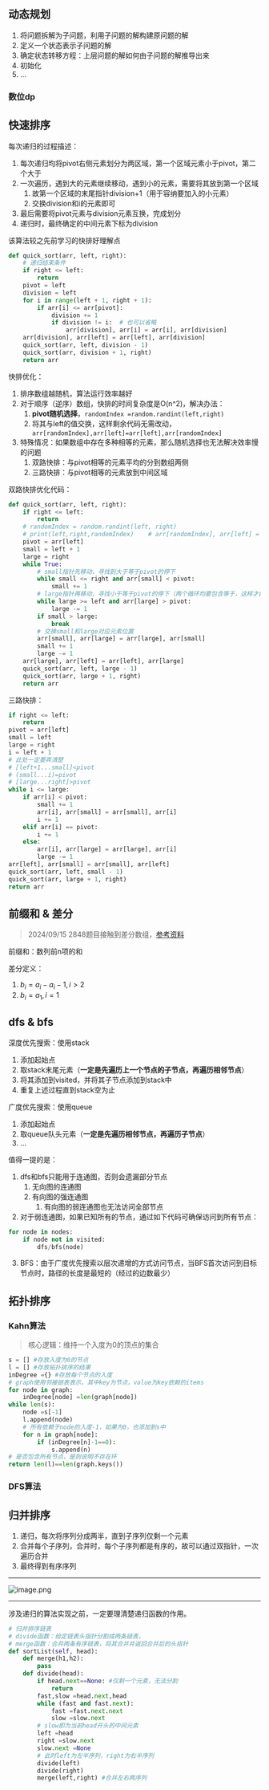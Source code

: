 ## 动态规划

1. 将问题拆解为子问题，利用子问题的解构建原问题的解
2. 定义一个状态表示子问题的解
3. 确定状态转移方程：上层问题的解如何由子问题的解推导出来
4. 初始化
5. ...

### 数位dp



## 快速排序

每次递归的过程描述：
1. 每次递归均将pivot右侧元素划分为两区域，第一个区域元素小于pivot，第二个大于
2. 一次遍历，遇到大的元素继续移动，遇到小的元素，需要将其放到第一个区域
	1. 故第一个区域的末尾指针division+1（用于容纳要加入的小元素）
	2. 交换division和i的元素即可
3. 最后需要将pivot元素与division元素互换，完成划分
4. 递归时，最终确定的中间元素下标为division

该算法较之先前学习的快排好理解点
```python
def quick_sort(arr, left, right):  
    # 递归结束条件  
    if right <= left:  
        return  
    pivot = left  
    division = left   
    for i in range(left + 1, right + 1):  
        if arr[i] <= arr[pivot]:  
            division += 1  
            if division != i:  # 也可以省略  
                arr[division], arr[i] = arr[i], arr[division]  
    arr[division], arr[left] = arr[left], arr[division]  
    quick_sort(arr, left, division - 1)  
    quick_sort(arr, division + 1, right)  
    return arr
```

快排优化：
1. 排序数组越随机，算法运行效率越好
2. 对于顺序（逆序）数组，快排的时间复杂度是O(n^2)，解决办法：
	1. **pivot随机选择**，`randomIndex =random.randint(left,right)`
	2. 将其与left的值交换，这样剩余代码无需改动，`arr[randomIndex],arr[left]=arr[left],arr[randomIndex]`
3. 特殊情况：如果数组中存在多种相等的元素，那么随机选择也无法解决效率慢的问题
	1. 双路快排：与pivot相等的元素平均的分到数组两侧
	2. 三路快排：与pivot相等的元素放到中间区域

双路快排优化代码：
```python
def quick_sort(arr, left, right):  
    if right <= left:  
        return  
    # randomIndex = random.randint(left, right)  
    # print(left,right,randomIndex)    # arr[randomIndex], arr[left] = arr[left], arr[randomIndex]    
    pivot = arr[left]  
    small = left + 1  
    large = right  
    while True:  
        # small指针先移动，寻找到大于等于pivot的停下  
        while small <= right and arr[small] < pivot:  
            small += 1  
        # large指针再移动，寻找小于等于pivot的停下（两个循环均要包含等于，这样才能将等于pivot的元素均匀分布在两侧）  
        while large >= left and arr[large] > pivot:  
            large -= 1  
        if small > large:  
            break  
        # 交换small和large对应元素位置  
        arr[small], arr[large] = arr[large], arr[small]  
        small += 1  
        large -= 1  
    arr[large], arr[left] = arr[left], arr[large]  
    quick_sort(arr, left, large - 1)  
    quick_sort(arr, large + 1, right)  
    return arr
```

三路快排：
```python
if right <= left:  
    return  
pivot = arr[left]  
small = left  
large = right  
i = left + 1  
# 此处一定要弄清楚  
# [left+1...small]<pivot  
# (small...i)=pivot  
# [large...right]>pivot  
while i <= large:  
    if arr[i] < pivot:  
        small += 1  
        arr[i], arr[small] = arr[small], arr[i]  
        i += 1  
    elif arr[i] == pivot:  
        i += 1  
    else:  
        arr[i], arr[large] = arr[large], arr[i]  
        large -= 1  
arr[left], arr[small] = arr[small], arr[left]  
quick_sort(arr, left, small - 1)  
quick_sort(arr, large + 1, right)  
return arr
```

## 前缀和 & 差分

> 2024/09/15 2848题目接触到差分数组，[参考资料](https://oi-wiki.org/basic/prefix-sum/#%E5%89%8D%E7%BC%80%E5%92%8C)

前缀和：数列前n项的和

差分定义：
1. $b_i=a_i-a_i-1,i\gt 2$
2. $b_i=a_1,i=1$

## dfs & bfs

深度优先搜索：使用stack
1. 添加起始点
2. 取stack末尾元素（**一定是先遍历上一个节点的子节点，再遍历相邻节点**）
3. 将其添加到visited，并将其子节点添加到stack中
4. 重复上述过程直到stack空为止

广度优先搜索：使用queue
1. 添加起始点
2. 取queue队头元素（**一定是先遍历相邻节点，再遍历子节点**）
3. ...

值得一提的是：
1. dfs和bfs只能用于连通图，否则会遗漏部分节点
	1. 无向图的连通图
	2. 有向图的强连通图
		1. 有向图的弱连通图也无法访问全部节点
2. 对于弱连通图，如果已知所有的节点，通过如下代码可确保访问到所有节点：
```python
for node in nodes:
	if node not in visited:
		dfs/bfs(node)
```
3. BFS：由于广度优先搜索以层次递增的方式访问节点，当BFS首次访问到目标节点时，路径的长度是最短的（经过的边数最少）
## 拓扑排序

### Kahn算法
> 核心逻辑：维持一个入度为0的顶点的集合

```python
s = [] #存放入度为0的节点
l = [] #存放拓扑排序的结果
inDegree ={} #存放每个节点的入度
# graph使用邻接链表表示，其中key为节点，value为key依赖的items
for node in graph:
	inDegree[node] =len(graph[node])
while len(s):
	node =s[-1]
	l.append(node)
	# 所有依赖于node的入度-1，如果为0，也添加到s中
	for n in graph[node]:
		if (inDegree[n]-1==0):
			s.append(n) 
# 是否包含所有节点，是则说明不存在环
return len(l)==len(graph.keys())
```
### DFS算法

## 归并排序

1. 递归，每次将序列分成两半，直到子序列仅剩一个元素
2. 合并每个子序列，合并时，每个子序列都是有序的，故可以通过双指针，一次遍历合并
3. 最终得到有序序列
---

![image.png](https://raw.githubusercontent.com/yzh-2002/img-hosting/main/notes/202409241417177.png)

---
涉及递归的算法实现之前，一定要理清楚递归函数的作用。

```python
# 归并排序链表
# divide函数：给定链表头指针分割成两条链表，
# merge函数：合并两条有序链表，将其合并并返回合并后的头指针
def sortList(self, head):
	def merge(h1,h2):
		pass
	def divide(head):
		if head.next==None: #仅剩一个元素，无法分割
			return
		fast,slow =head.next,head
		while (fast and fast.next):
			fast =fast.next.next
			slow =slow.next
		# slow即为当前head开头的中间元素
		left =head
		right =slow.next
		slow.next =None
		# 此时left为左半序列，right为右半序列
		divide(left)
		divide(right)
		merge(left,right) #合并左右两序列

```
